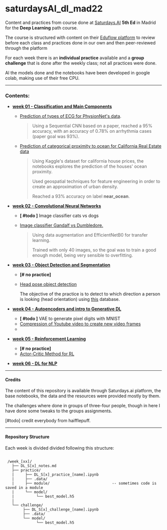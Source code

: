 # saturdaysAI_dl_mad22

Content and practices from course done at [Saturdays.AI](!https://saturdays.ai/) **5th Ed** in Madrid for the **Deep Learning** path course.

The course is structured with content on their [Eduflow platform](!saturdays.eduflow.com) to review before each class and practices done in our own and then peer-reviewed through the platform

For each week there is an **individual practice** available and a **group challenge** that is done after the weekly class; not all practices were done.

Al the models done and the notebooks have been developed in google colab, making use of their free CPU.

---

### Contents:

* [**week 01 - Classification and Main Components**](!)  

  * [Prediction of types of ECG for PhysionNet's data](!https://github.com/LAMDAMielgo/saturdaysAI_dl_mad22/blob/1103300ed39c62575b858e6a6100841f72db7318/week_1/practice/DL_S1_Practice_ECG.ipynb).

    > Using a Sequential CNN based on a paper, reached a 95% accuracy, with an accuracy of 0.78% on arrhythmia cases (paper goal was 93%).

  * [Prediction of categorical proximity to ocean for California Real Estate data](!https://github.com/LAMDAMielgo/saturdaysAI_dl_mad22/blob/1103300ed39c62575b858e6a6100841f72db7318/week_1/challenge/DL_S1_Challenge_Oceans.ipynb)

    > Using Kaggle's dataset for california house prices, the notebooks explores the prediction of the houses' ocean proximity.
    >
    > Used geospatial techniques for feature engineering in order to create an approximation of urban density.
    >
    > Reached a 93% accuracy on label **near_ocean**.

    

* [**week 02 - Convolutional Neural Networks**](!)

  * **[ #todo ]** Image classifier cats vs dogs

  * [Image classifier Gandalf vs Dumbledore.](!https://github.com/LAMDAMielgo/saturdaysAI_dl_mad22/blob/main/week_2/challenge/DL_S2_CNN_Challenge_GvD.ipynb)

    > Using data augmentation and EfficientNetB0 for transfer learning.
    >
    > Trained with only 40 images, so the goal was to train a good enough model, being very sensible to overfitting.

    

* [**week 03 - Object Detection and Segmentation**](!)  

  * **[# no practice]**

  * [Head pose object detection](!https://github.com/LAMDAMielgo/saturdaysAI_dl_mad22/blob/main/week_3/challenge/DL_S3_OD_Challenge_Headpose.ipynb)

    The objective of the practice is to detect to which direction a person is looking (head orientation) using [this](!http://crowley-coutaz.fr/Head%20Pose%20Image%20Database.html) database.

* [**week 04 - Autoencoders and intro to Generative DL**](!)  

  *  **[ #todo ]** VAE to generate pixel digits with MNIST
  * [Compression of Youtube video to create new video frames](!)
  * 

* [**week 05 - Reinforcement Learning**](!)  

  * **[# no practice]** 
  * [Actor-Critic Method for RL]()

* [**week 06 - DL for NLP**](!)

---

#### Credits

The content of this repository is available through Saturdays.ai platform, the base notebooks, the data and the resources were provided mostly by them.

The challenges where done in groups of three-four people, though in here I have done some tweaks to the groups assignments.

[#todo] credit everybody from haifflepuff.

---

#### Repository Structure

Each week is divided divided following this structure:

```

 /week_[xx]/
   ├── DL_S[x]_notes.md
   ├── practice/
   | 	 ├── DL_S[x]_practice_[name].ipynb
   |     ├── .data/
   |     ├── module/   							-- sometimes code is saved in a module
   |     └── model/
   |		  └── best_model.h5
   |
   └── challenge/
    	├── DL_S[x]_challenge_[name].ipynb
        ├── .data/
        └── model/
    		  └── best_model.h5
```
